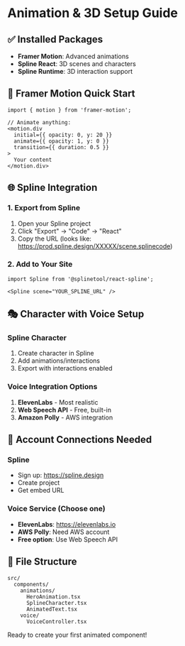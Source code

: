 # Animation & 3D Setup Guide

## ✅ Installed Packages
- **Framer Motion**: Advanced animations
- **Spline React**: 3D scenes and characters
- **Spline Runtime**: 3D interaction support

## 🎨 Framer Motion Quick Start

```tsx
import { motion } from 'framer-motion';

// Animate anything:
<motion.div
  initial={{ opacity: 0, y: 20 }}
  animate={{ opacity: 1, y: 0 }}
  transition={{ duration: 0.5 }}
>
  Your content
</motion.div>
```

## 🌐 Spline Integration

### 1. Export from Spline
1. Open your Spline project
2. Click "Export" → "Code" → "React"
3. Copy the URL (looks like: https://prod.spline.design/XXXXX/scene.splinecode)

### 2. Add to Your Site
```tsx
import Spline from '@splinetool/react-spline';

<Spline scene="YOUR_SPLINE_URL" />
```

## 🎭 Character with Voice Setup

### Spline Character
1. Create character in Spline
2. Add animations/interactions
3. Export with interactions enabled

### Voice Integration Options
1. **ElevenLabs** - Most realistic
2. **Web Speech API** - Free, built-in
3. **Amazon Polly** - AWS integration

## 🔗 Account Connections Needed

### Spline
- Sign up: https://spline.design
- Create project
- Get embed URL

### Voice Service (Choose one)
- **ElevenLabs**: https://elevenlabs.io
- **AWS Polly**: Need AWS account
- **Free option**: Use Web Speech API

## 📁 File Structure
```
src/
  components/
    animations/
      HeroAnimation.tsx
      SplineCharacter.tsx
      AnimatedText.tsx
    voice/
      VoiceController.tsx
```

Ready to create your first animated component!
